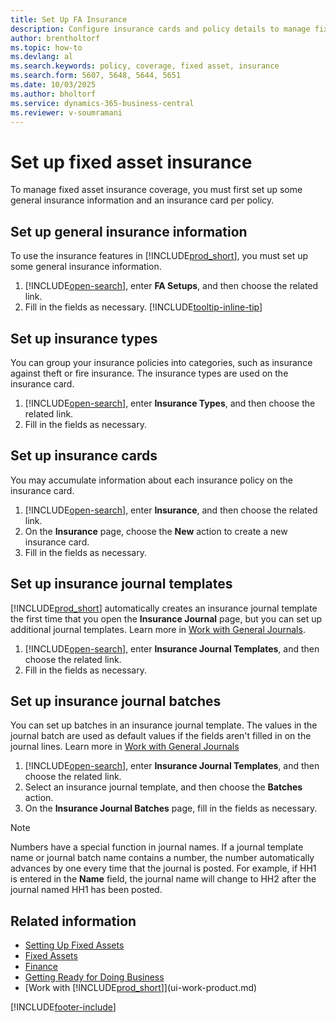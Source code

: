 ```yaml
---
title: Set Up FA Insurance
description: Configure insurance cards and policy details to manage fixed-asset insurance coverage.
author: brentholtorf
ms.topic: how-to
ms.devlang: al
ms.search.keywords: policy, coverage, fixed asset, insurance
ms.search.form: 5607, 5648, 5644, 5651
ms.date: 10/03/2025
ms.author: bholtorf
ms.service: dynamics-365-business-central
ms.reviewer: v-soumramani
---
```


# Set up fixed asset insurance

To manage fixed asset insurance coverage, you must first set up some general insurance information and an insurance card per policy.

## Set up general insurance information

To use the insurance features in [!INCLUDE[prod_short](includes/prod_short.md)], you must set up some general insurance information.  

1. [!INCLUDE[open-search](includes/open-search.md)], enter **FA Setups**, and then choose the related link.  
2. Fill in the fields as necessary. [!INCLUDE[tooltip-inline-tip](includes/tooltip-inline-tip_md.md)]  

## Set up insurance types

You can group your insurance policies into categories, such as insurance against theft or fire insurance. The insurance types are used on the insurance card.

1. [!INCLUDE[open-search](includes/open-search.md)], enter **Insurance Types**, and then choose the related link.  
2. Fill in the fields as necessary.

## Set up insurance cards

You may accumulate information about each insurance policy on the insurance card.  

1. [!INCLUDE[open-search](includes/open-search.md)], enter **Insurance**, and then choose the related link.  
2. On the **Insurance** page, choose the **New** action to create a  new insurance card.  
3. Fill in the fields as necessary.

## Set up insurance journal templates

[!INCLUDE[prod_short](includes/prod_short.md)] automatically creates an insurance journal template the first time that you open the **Insurance Journal** page, but you can set up additional journal templates. Learn more in [Work with General Journals](ui-work-general-journals.md).  

1. [!INCLUDE[open-search](includes/open-search.md)], enter **Insurance Journal Templates**, and then choose the related link.  
2. Fill in the fields as necessary.

## Set up insurance journal batches

You can set up batches in an insurance journal template. The values in the journal batch are used as default values if the fields aren't filled in on the journal lines. Learn more in [Work with General Journals](ui-work-general-journals.md)  

1. [!INCLUDE[open-search](includes/open-search.md)], enter **Insurance Journal Templates**, and then choose the related link.  
2. Select an insurance journal template, and then choose the **Batches** action.
3. On the **Insurance Journal Batches** page, fill in the fields as necessary.

> [!NOTE]  
> Numbers have a special function in journal names. If a journal template name or journal batch name contains a number, the number automatically advances by one every time that the journal is posted. For example, if HH1 is entered in the **Name** field, the journal name will change to HH2 after the journal named HH1 has been posted.

## Related information

- [Setting Up Fixed Assets](fa-setup.md)  
- [Fixed Assets](fa-manage.md)  
- [Finance](finance.md)  
- [Getting Ready for Doing Business](ui-get-ready-business.md)  
- [Work with [!INCLUDE[prod_short](includes/prod_short.md)]](ui-work-product.md)

[!INCLUDE[footer-include](includes/footer-banner.md)]
